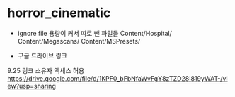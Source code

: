 # horror_cinematic

- ignore file
용량이 커서 따로 뺀 파일들
Content/Hospital/
Content/Megascans/
Content/MSPresets/

- 구글 드라이브 링크

9.25
링크 소유자 엑세스 허용
https://drive.google.com/file/d/1KPF0_bFbNfaWvFgY8zTZD28I819yWAT-/view?usp=sharing
